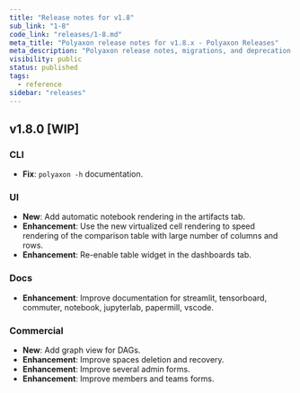 ```yaml
---
title: "Release notes for v1.8"
sub_link: "1-8"
code_link: "releases/1-8.md"
meta_title: "Polyaxon release notes for v1.8.x - Polyaxon Releases"
meta_description: "Polyaxon release notes, migrations, and deprecation notes for v1.8.x."
visibility: public
status: published
tags:
  - reference
sidebar: "releases"
---
```


## v1.8.0 [WIP]

### CLI

 * **Fix**: `polyaxon -h` documentation.

### UI

  * **New**: Add automatic notebook rendering in the artifacts tab.
  * **Enhancement**: Use the new virtualized cell rendering to speed rendering of the comparison table with large number of columns and rows.
  * **Enhancement**: Re-enable table widget in the dashboards tab.

### Docs

 * **Enhancement**: Improve documentation for streamlit, tensorboard, commuter, notebook, jupyterlab, papermill, vscode.

### Commercial

 * **New**: Add graph view for DAGs.
 * **Enhancement**: Improve spaces deletion and recovery.
 * **Enhancement**: Improve several admin forms.
 * **Enhancement**: Improve members and teams forms.
